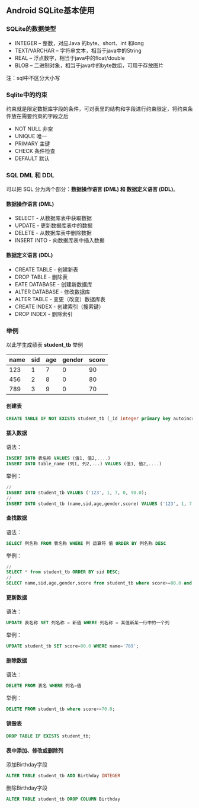 ## Android SQLite基本使用


### SQLite的数据类型

+ INTEGER – 整数，对应Java 的byte、short、int 和long
+ TEXT/VARCHAR – 字符串文本，相当于java中的String
+ REAL – 浮点数字，相当于java中的float/double
+ BLOB – 二进制对象，相当于java中的byte数组，可用于存放图片

注：sql中不区分大小写

### Sqlite中的约束
约束就是限定数据库字段的条件，可对表里的结构和字段进行约束限定，将约束条件放在需要约束的字段之后

+ NOT NULL 非空
+ UNIQUE 唯一
+ PRIMARY 主键
+ CHECK 条件检查
+ DEFAULT 默认

### SQL DML 和 DDL
可以把 SQL 分为两个部分：**数据操作语言 (DML) 和 数据定义语言 (DDL)**。 

#### 数据操作语言 (DML) 

+ SELECT - 从数据库表中获取数据
+ UPDATE - 更新数据库表中的数据
+ DELETE - 从数据库表中删除数据
+ INSERT INTO - 向数据库表中插入数据

#### 数据定义语言 (DDL)

+ CREATE TABLE - 创建新表
+ DROP TABLE - 删除表
+ EATE DATABASE - 创建新数据库
+ ALTER DATABASE - 修改数据库
+ ALTER TABLE - 变更（改变）数据库表
+ CREATE INDEX - 创建索引（搜索键）
+ DROP INDEX - 删除索引

### 举例

以此学生成绩表 **student_tb** 举例

name | sid | age | gender | score 
---- | --- | --- | --- | ----
123 | 1 | 7 | 0 | 90 
456 | 2 | 8 | 0 | 80 
789 | 3 | 9 | 0 | 70 



#### 创建表
```sql
CREATE TABLE IF NOT EXISTS student_tb (_id integer primary key autoincrement,name varchar(255),sid INTEGER,age INTEGER,gender INTEGER,score REAL);
```
#### 插入数据

语法：
```sql
INSERT INTO 表名称 VALUES (值1, 值2,....)
INSERT INTO table_name (列1, 列2,...) VALUES (值1, 值2,....)
```
举例：
```sql
//
INSERT INTO student_tb VALUES ('123', 1, 7, 0, 90.0);
//
INSERT INTO student_tb (name,sid,age,gender,score) VALUES ('123', 1, 7, 0, 90.0);
```

#### 查找数据

语法：

```sql
SELECT 列名称 FROM 表名称 WHERE 列 运算符 值 ORDER BY 列名称 DESC
```
举例：

```sql
//
SELECT * from student_tb ORDER BY sid DESC;
//
SELECT name,sid,age,gender,score from student_tb where score>=80.0 and age<=10 ORDER BY sid DESC;
```

#### 更新数据
语法：
```sql
UPDATE 表名称 SET 列名称 = 新值 WHERE 列名称 = 某值新某一行中的一个列
```
举例：
```sql
UPDATE student_tb SET score=80.0 WHERE name='789';
```

#### 删除数据
语法：
```sql
DELETE FROM 表名 WHERE 列名=值
```
举例：
```sql
DELETE FROM student_tb where score<=70.0;
```

#### 销毁表
```sql
DROP TABLE IF EXISTS student_tb;
```

#### 表中添加、修改或删除列

添加Birthday字段
```sql
ALTER TABLE student_tb ADD Birthday INTEGER
```
删除Birthday字段
```sql
ALTER TABLE student_tb DROP COLUMN Birthday
```
